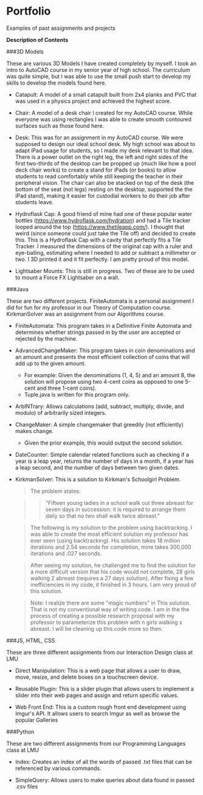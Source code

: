 # Portfolio
Examples of past assignments and projects

**Description of Contents**

###3D Models

These are various 3D Models I have created completely by myself. I took an intro to AutoCAD course in my senior year of high school. The curriculum was quite simple, but I was able to use the small push start to develop my skills to develop the models found here.

- Catapult: A model of a small catapult built from 2x4 planks and PVC that was used in a physics project and achieved the highest score.

- Chair: A model of a desk chair I created for my AutoCAD course. While everyone was using rectangles I was able to create smooth contoured surfaces such as those found here.

- Desk: This was for an assignment in my AutoCAD course. We were supposed to design our ideal school desk. My high school was about to adapt iPad usage for students, so I made my desk relevant to that idea. There is a power outlet on the right leg, the left and right sides of the first two-thirds of the desktop can be propped up (much like how a pool deck chair works) to create a stand for iPads (or books) to allow students to read comfortably while still keeping the teacher in their peripheral vision. The chair can also be stacked on top of the desk (the bottom of the seat (not legs) resting on the desktop, supported the the iPad stand), making it easier for custodial workers to do their job after students leave.

- Hydroflask Cap: A good friend of mine had one of these popular water bottles (https://www.hydroflask.com/hydration) and had a Tile tracker looped around the top (https://www.thetileapp.com/). I thought that weird (since someone could just take the Tile off) and decided to create this. This is a Hydroflask Cap with a cavity that perfectly fits a Tile Tracker. I measured the dimensions of the original cap with a ruler and eye-balling, estimating where I needed to add or subtract a millimeter or two. I 3D printed it and it fit perfectly. I am pretty proud of this model.

- Lightsaber Mounts: This is still in progress. Two of these are to be used to mount a Force FX Lightsaber on a wall.

###Java

These are two different projects. FiniteAutomata is a personal assignment I did for fun for my professor in our Theory of Computation course. KirkmanSolver was an assignment from our Algorithms course.

- FiniteAutomata: This program takes in a Definitive Finite Automata and determines whether strings passed in by the user are accepted or rejected by the machine.

- AdvancedChangeMaker: This program takes in coin denominations and an amount and presents the most efficient collection of coins that will add up to the given amount.
  - For example: Given the denominations (1, 4, 5) and an amount 8, the solution will propose using two 4-cent coins as opposed to one 5-cent and three 1-cent coins).
  - Tuple.java is written for this program only.
  
- ArbINTrary: Allows calculations (add, subtract, multiply, divide, and modulo) of arbitrarily sized integers.

- ChangeMaker: A simple changemaker that greedily (not efficiently) makes change.
  - Given the prior example, this would output the second solution.
  
- DateCounter: Simple calendar related functions such as checking if a year is a leap year, returns the number of days in a month, if a year has a leap second, and the number of days between two given dates.

- KirkmanSolver: This is a solution to Kirkman's Schoolgirl Problem.
    
  > The problem states:
    
  >>"Fifteen young ladies in a school walk out three abreast for seven days in succession: it is required to arrange them daily so that no two shall walk twice abreast."                                    

  > The following is my solution to the problem using backtracking. I was able to create the most efficient solution my professor has ever seen (using backtracking). His solution takes 18 million iterations and 2.54 seconds for completion, mine takes 300,000 iterations and .027 seconds.                                                       

  > After seeing my solution, he challenged me to find the solution for a more difficult version that his code would not complete, 28 girls walking 2 abreast (requires a 27 days solution). After fixing a few inefficiencies in my code, it finished in 3 hours. I am very proud of this solution.         

  > Note: I realize there are some "magic numbers" in This solution. That is not my conventional way of writing code. I am in the the process of creating a possible research proposal with my professor to parameterize this problem with n girls walking x abreast. I will be cleaning up this code more so then.

###JS, HTML, CSS

These are three different assignments from our Interaction Design class at LMU

- Direct Manipulation: This is a web page that allows a user to draw, move, resize, and delete boxes on a touchscreen device.

- Reusable Plugin: This is a slider plugin that allows users to implement a slider into their web pages and assign and return specific values.

- Web Front End: This is a custom rough front end development using Imgur's API. It allows users to search Imgur as well as browse the popular Galleries

###Python

These are two different assignments from our Programming Languages class at LMU

- Index: Creates an index of all the words of passed .txt files that can be referenced by various commands.

- SimpleQuery: Allows users to make queries about data found in passed .csv files
